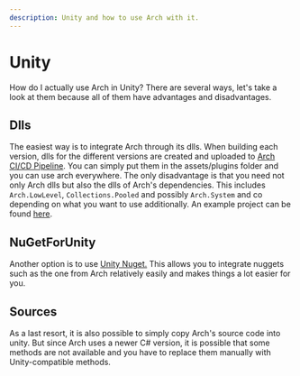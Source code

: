 ```yaml
---
description: Unity and how to use Arch with it.
---
```


# Unity

How do I actually use Arch in Unity? There are several ways, let's take a look at them because all of them have advantages and disadvantages.

## Dlls

The easiest way is to integrate Arch through its dlls. When building each version, dlls for the different versions are created and uploaded to [Arch CI/CD Pipeline](https://github.com/genaray/Arch/actions). You can simply put them in the assets/plugins folder and you can use arch everywhere. The only disadvantage is that you need not only Arch dlls but also the dlls of Arch's dependencies. This includes `Arch.LowLevel`, `Collections.Pooled` and possibly `Arch.System` and co depending on what you want to use additionally. An example project can be found [here](https://github.com/decentraland/unity-explorer/tree/dev/Explorer/Assets/Plugins/Arch).

## NuGetForUnity

Another option is to use [Unity Nuget.](https://github.com/GlitchEnzo/NuGetForUnity) This allows you to integrate nuggets such as the one from Arch relatively easily and makes things a lot easier for you.

## Sources

As a last resort, it is also possible to simply copy Arch's source code into unity. But since Arch uses a newer C# version, it is possible that some methods are not available and you have to replace them manually with Unity-compatible methods.

